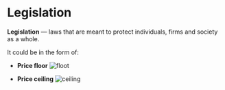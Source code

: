 # Legislation
**Legislation** — laws that are meant to protect individuals, firms and society
as a whole.

It could be in the form of: 

- **Price floor**
![floot](floor.png) 

- **Price ceiling** 
![ceiling](ceiling.png) 
